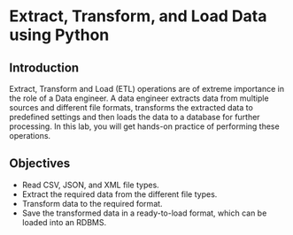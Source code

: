 # Extract, Transform, and Load Data using Python

## Introduction
Extract, Transform and Load (ETL) operations are of extreme importance in the role of a Data engineer. A data engineer extracts data from multiple sources and different file formats, transforms the extracted data to predefined settings and then loads the data to a database for further processing. In this lab, you will get hands-on practice of performing these operations.

## Objectives

- Read CSV, JSON, and XML file types.
- Extract the required data from the different file types.
- Transform data to the required format.
- Save the transformed data in a ready-to-load format, which can be loaded into an RDBMS.

